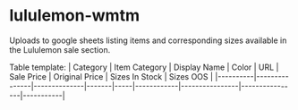 # lululemon-wmtm
Uploads to google sheets listing items and corresponding sizes available in the Lululemon sale section.

Table template:
| Category | Item Category | Display Name | Color | URL | Sale Price | Original Price | Sizes In Stock | Sizes OOS |
|----------|---------------|--------------|-------|-----|------------|----------------|----------------|-----------|
